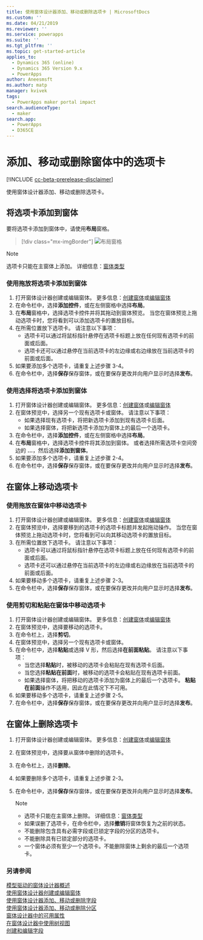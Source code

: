 ```yaml
---
title: 使用窗体设计器添加、移动或删除选项卡 | MicrosoftDocs
ms.custom: ''
ms.date: 04/21/2019
ms.reviewer: ''
ms.service: powerapps
ms.suite: ''
ms.tgt_pltfrm: ''
ms.topic: get-started-article
applies_to:
  - Dynamics 365 (online)
  - Dynamics 365 Version 9.x
  - PowerApps
author: Aneesmsft
ms.author: matp
manager: kvivek
tags:
  - PowerApps maker portal impact
search.audienceType:
  - maker
search.app:
  - PowerApps
  - D365CE
---
```


# <a name="add-move-or-delete-tabs-on-a-form"></a>添加、移动或删除窗体中的选项卡  
[!INCLUDE [cc-beta-prerelease-disclaimer](../../includes/cc-beta-prerelease-disclaimer.md)]

使用窗体设计器添加、移动或删除选项卡。

## <a name="add-tabs-to-a-form"></a>将选项卡添加到窗体
要将选项卡添加到窗体中，请使用**布局**窗格。  

> [!div class="mx-imgBorder"] 
> ![](media/layouts-pane.png "布局窗格")
   
  > [!NOTE]
  >  选项卡只能在主窗体上添加。 详细信息：[窗体类型](types-forms.md)

### <a name="add-tabs-to-a-form-using-drag-and-drop"></a>使用拖放将选项卡添加到窗体

1. 打开窗体设计器创建或编辑窗体。 更多信息：[创建窗体](create-and-edit-forms.md#create-a-form)或[编辑窗体](create-and-edit-forms.md#edit-a-form)
2. 在命令栏中，选择**添加控件**，或在左侧窗格中选择**布局**。 
3. 在**布局**窗格中，选择选项卡控件并将其拖动到窗体预览。 当您在窗体预览上拖动选项卡时，您将看到可以添加选项卡的置放目标。 
4. 在所需位置放下选项卡。 请注意以下事项： 
    - 选项卡可以通过将鼠标指针悬停在选项卡标题上放在任何现有选项卡的前面或后面。
    - 选项卡还可以通过悬停在当前选项卡的左边缘或右边缘放在当前选项卡的前面或后面。
5. 如果要添加多个选项卡，请重复上述步骤 3-4。
6. 在命令栏中，选择**保存**保存窗体，或在要保存更改并向用户显示时选择**发布**。 

### <a name="add-tabs-to-a-form-using-selection"></a>使用选择将选项卡添加到窗体 

1. 打开窗体设计器创建或编辑窗体。 更多信息：[创建窗体](create-and-edit-forms.md#create-a-form)或[编辑窗体](create-and-edit-forms.md#edit-a-form)
2. 在窗体预览中，选择另一个现有选项卡或窗体。 请注意以下事项：
    - 如果选择现有选项卡，将把新选项卡添加到现有选项卡后面。 
    - 如果选择窗体，将把新选项卡添加为窗体上的最后一个选项卡。 
3. 在命令栏中，选择**添加控件**，或在左侧窗格中选择**布局**。  
4. 在**布局**窗格中，选择选项卡控件将其添加到窗体。 或者选择所需选项卡空间旁边的 **...**，然后选择**添加到窗体**。 
5. 如果要添加多个选项卡，请重复上述步骤 2-4。
6. 在命令栏中，选择**保存**保存窗体，或在要保存更改并向用户显示时选择**发布**。 

## <a name="move-tabs-on-a-form"></a>在窗体上移动选项卡

### <a name="move-tabs-on-a-form-using-drag-and-drop"></a>使用拖放在窗体中移动选项卡

1. 打开窗体设计器创建或编辑窗体。 更多信息：[创建窗体](create-and-edit-forms.md#create-a-form)或[编辑窗体](create-and-edit-forms.md#edit-a-form)
2. 在窗体预览中，选择要移到的选项卡的选项卡标题并发起拖动操作。 当您在窗体预览上拖动选项卡时，您将看到可以向其移动选项卡的置放目标。  
3. 在所需位置放下选项卡。 请注意以下事项：
    - 选项卡可以通过将鼠标指针悬停在选项卡标题上放在任何现有选项卡的前面或后面。
    - 选项卡还可以通过悬停在当前选项卡的左边缘或右边缘放在当前选项卡的前面或后面。
4. 如果要移动多个选项卡，请重复上述步骤 2-3。
5. 在命令栏中，选择**保存**保存窗体，或在要保存更改并向用户显示时选择**发布**。 

### <a name="move-tabs-on-a-form-using-cut-and-paste"></a>使用剪切和粘贴在窗体中移动选项卡

1. 打开窗体设计器创建或编辑窗体。 更多信息：[创建窗体](create-and-edit-forms.md#create-a-form)或[编辑窗体](create-and-edit-forms.md#edit-a-form)
2. 在窗体预览中，选择要移动的选项卡。
3. 在命令栏上，选择**剪切**。
4. 在窗体预览中，选择另一个现有选项卡或窗体。
5. 在命令栏中，选择**粘贴**或选择 V 形，然后选择**在前面粘贴**。 请注意以下事项： 
    - 当您选择**粘贴**时，被移动的选项卡会粘贴在现有选项卡后面。 
    - 当您选择**粘贴在前面**时，被移动的选项卡会粘贴在现有选项卡前面。
    - 如果选择窗体，将把移动的选项卡添加为窗体上的最后一个选项卡。 **粘贴在前面**操作不适用，因此在此情况下不可用。
6. 如果要移动多个选项卡，请重复上述步骤 2-5。
7. 在命令栏中，选择**保存**保存窗体，或在要保存更改并向用户显示时选择**发布**。 

## <a name="delete-tabs-on-a-form"></a>在窗体上删除选项卡
1. 打开窗体设计器创建或编辑窗体。 更多信息：[创建窗体](create-and-edit-forms.md#create-a-form)或[编辑窗体](create-and-edit-forms.md#edit-a-form)
2. 在窗体预览中，选择要从窗体中删除的选项卡。 
3. 在命令栏上，选择**删除**。
4. 如果要删除多个选项卡，请重复上述步骤 2-3。
4. 在命令栏中，选择**保存**保存窗体，或在要保存更改并向用户显示时选择**发布**。 

    > [!NOTE]
    >   - 选项卡只能在主窗体上删除。 详细信息：[窗体类型](types-forms.md)
    >   - 如果误删了选项卡，在命令栏中，选择**撤销**将窗体恢复为之前的状态。 
    >   - 不能删除包含具有必需字段或已锁定字段的分区的选项卡。 
    >   - 不能删除具有已锁定部分的选项卡。 
    >   - 一个窗体必须有至少一个选项卡。不能删除窗体上剩余的最后一个选项卡。 

### <a name="see-also"></a>另请参阅
[模型驱动的窗体设计器概述](form-designer-overview.md)  
[使用窗体设计器创建或编辑窗体](create-and-edit-forms.md)  
[使用窗体设计器添加、移动或删除字段](add-move-or-delete-fields-on-form.md)  
[使用窗体设计器添加、移动或删除分区](add-move-or-delete-sections-on-form.md)  
[窗体设计器中的可用属性](form-designer-properties.md)  
[在窗体设计器中使用树视图](using-tree-view-on-form.md)  
[创建和编辑字段](../common-data-service/create-edit-field-portal.md) 
